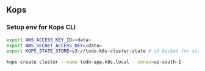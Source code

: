 ## Kops

### Setup env for Kops CLI

```bash
export AWS_ACCESS_KEY_ID=<data>
export AWS_SECRET_ACCESS_KEY=<data>
export KOPS_STATE_STORE=s3://todo-k8s-cluster-state # s3 bucket for state mgmt
```

```bash
kops create cluster --name todo-app.k8s.local --zones=ap-south-1
```
